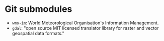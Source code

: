 # Git submodules

- `wmo-im`: World Meteorological Organisation's Information Management.
- `gdal`: "open source MIT licensed translator library for raster and vector geospatial data formats."

